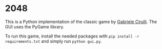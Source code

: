 # 2048

This is a Python implementation of the classic game by [Gabriele Cirulli](https://github.com/gabrielecirulli). The GUI uses the PyGame library.

To run this game, install the needed packages with ```pip install -r requirements.txt``` and simply run ```python gui.py```.